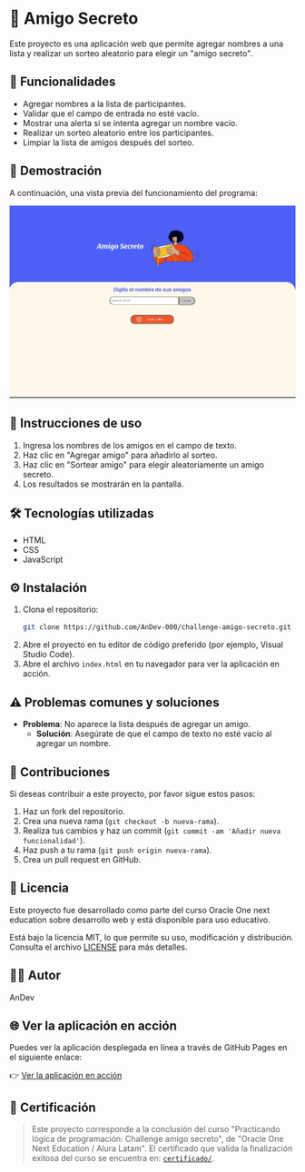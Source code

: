 # 🎁 Amigo Secreto

Este proyecto es una aplicación web que permite agregar nombres a una lista y realizar un sorteo aleatorio para elegir un "amigo secreto".

## 🚀 Funcionalidades

- Agregar nombres a la lista de participantes.
- Validar que el campo de entrada no esté vacío.
- Mostrar una alerta si se intenta agregar un nombre vacío.
- Realizar un sorteo aleatorio entre los participantes.
- Limpiar la lista de amigos después del sorteo.

## 🎥 Demostración

A continuación, una vista previa del funcionamiento del programa:

![Ejemplo del sorteo](assets/videos/ejemplo-sorteo.gif)

## 📝 Instrucciones de uso

1. Ingresa los nombres de los amigos en el campo de texto.
2. Haz clic en "Agregar amigo" para añadirlo al sorteo.
3. Haz clic en "Sortear amigo" para elegir aleatoriamente un amigo secreto.
4. Los resultados se mostrarán en la pantalla.

## 🛠️ Tecnologías utilizadas

- HTML
- CSS
- JavaScript

## ⚙️ Instalación

1. Clona el repositorio:
    ```bash
    git clone https://github.com/AnDev-000/challenge-amigo-secreto.git
    ```
2. Abre el proyecto en tu editor de código preferido (por ejemplo, Visual Studio Code).
3. Abre el archivo `index.html` en tu navegador para ver la aplicación en acción.


## ⚠️ Problemas comunes y soluciones

- **Problema**: No aparece la lista después de agregar un amigo.
  - **Solución**: Asegúrate de que el campo de texto no esté vacío al agregar un nombre.


## 👥 Contribuciones

Si deseas contribuir a este proyecto, por favor sigue estos pasos:
1. Haz un fork del repositorio.
2. Crea una nueva rama (`git checkout -b nueva-rama`).
3. Realiza tus cambios y haz un commit (`git commit -am 'Añadir nueva funcionalidad'`).
4. Haz push a tu rama (`git push origin nueva-rama`).
5. Crea un pull request en GitHub.

## 📜 Licencia

Este proyecto fue desarrollado como parte del curso Oracle One next education sobre desarrollo web y está disponible para uso educativo.  

Está bajo la licencia MIT, lo que permite su uso, modificación y distribución. Consulta el archivo [LICENSE](LICENSE) para más detalles.


## 👨‍💻 Autor

AnDev

## 🌐 Ver la aplicación en acción

Puedes ver la aplicación desplegada en línea a través de GitHub Pages en el siguiente enlace:

👉 [Ver la aplicación en acción](https://AnDev-000.github.io/challenge-amigo-secreto/)


## 📜 Certificación

> Este proyecto corresponde a la conclusión del curso "Practicando lógica de programación: Challenge amigo secreto", de "Oracle One Next Education / Alura Latam". El certificado que valida la finalización exitosa del curso se encuentra en: [`certificado/`](certificado/).